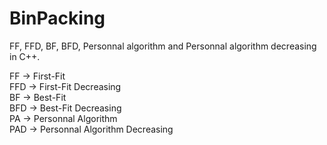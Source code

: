 # BinPacking
FF, FFD, BF, BFD, Personnal algorithm and Personnal algorithm decreasing in C++.<br/>

FF -> First-Fit<br/>
FFD -> First-Fit Decreasing<br/>
BF -> Best-Fit<br/>
BFD -> Best-Fit Decreasing<br/>
PA -> Personnal Algorithm<br/>
PAD -> Personnal Algorithm Decreasing<br/>


